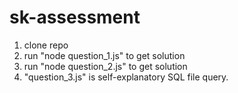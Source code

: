 # sk-assessment


1. clone repo
2. run "node question_1.js" to get solution
3. run "node question_2.js" to get solution
4. "question_3.js" is self-explanatory SQL file query.

